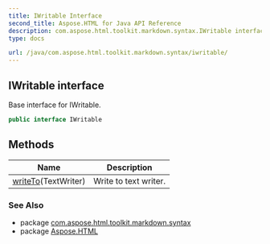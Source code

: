 ```yaml
---
title: IWritable Interface
second_title: Aspose.HTML for Java API Reference
description: com.aspose.html.toolkit.markdown.syntax.IWritable interface. Base interface for IWritable
type: docs

url: /java/com.aspose.html.toolkit.markdown.syntax/iwritable/
---
```

## IWritable interface

Base interface for IWritable.

```java
public interface IWritable
```

## Methods

| Name | Description |
| --- | --- |
| [writeTo](../../com.aspose.html.toolkit.markdown.syntax/iwritable/writeto/)(TextWriter) | Write to text writer. |

### See Also

* package [com.aspose.html.toolkit.markdown.syntax](../../com.aspose.html.toolkit.markdown.syntax/)
* package [Aspose.HTML](../../)
